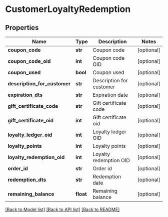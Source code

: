 # CustomerLoyaltyRedemption

## Properties
Name | Type | Description | Notes
------------ | ------------- | ------------- | -------------
**coupon_code** | **str** | Coupon code | [optional] 
**coupon_code_oid** | **int** | Coupon code OID | [optional] 
**coupon_used** | **bool** | Coupon used | [optional] 
**description_for_customer** | **str** | Description for customer | [optional] 
**expiration_dts** | **str** | Expiration date | [optional] 
**gift_certificate_code** | **str** | Gift certificate code | [optional] 
**gift_certificate_oid** | **int** | Gift certificate oid | [optional] 
**loyalty_ledger_oid** | **int** | Loyalty ledger OID | [optional] 
**loyalty_points** | **int** | Loyalty points | [optional] 
**loyalty_redemption_oid** | **int** | Loyalty redemption OID | [optional] 
**order_id** | **str** | Order id | [optional] 
**redemption_dts** | **str** | Redemption date | [optional] 
**remaining_balance** | **float** | Remaining balance | [optional] 

[[Back to Model list]](../README.md#documentation-for-models) [[Back to API list]](../README.md#documentation-for-api-endpoints) [[Back to README]](../README.md)


